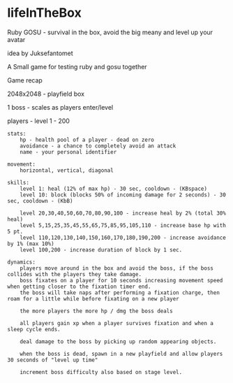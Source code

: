 # lifeInTheBox
Ruby GOSU - survival in the box, avoid the big meany and level up your avatar

idea by Juksefantomet

A Small game for testing ruby and gosu together

Game recap


2048x2048 - playfield box

1 boss - scales as players enter/level

players - level 1 - 200

	stats:
		hp - health pool of a player - dead on zero
		avoidance - a chance to completely avoid an attack
		name - your personal identifier
		
	movement:
		horizontal, vertical, diagonal
		
	skills:
		level 1: heal (12% of max hp) - 30 sec, cooldown - (KBspace)
		level 10: block (blocks 50% of incoming damage for 2 seconds) - 30 sec, cooldown - (KbB)
		
		level 20,30,40,50,60,70,80,90,100 - increase heal by 2% (total 30% heal)
		level 5,15,25,35,45,55,65,75,85,95,105,110 - increase base hp with 5 pt.
		level 110,120,130,140,150,160,170,180,190,200 - increase avoidance by 1% (max 10%)
		level 100,200 - increase duration of block by 1 sec.
		
	dynamics:
		players move around in the box and avoid the boss, if the boss collides with the players they take damage.
		boss fixates on a player for 10 seconds increasing movement speed when getting closer to the fixation timer end.
		the boss will take naps after performing a fixation charge, then roam for a little while before fixating on a new player
		
		the more players the more hp / dmg the boss deals
		
		all players gain xp when a player survives fixation and when a sleep cycle ends.
		
		deal damage to the boss by picking up random appearing objects.
		
		when the boss is dead, spawn in a new playfield and allow players 30 seconds of "level up time"
		
		increment boss difficulty also based on stage level.